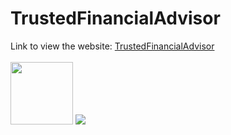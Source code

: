 # TrustedFinancialAdvisor
Link to view the website:
[TrustedFinancialAdvisor](https://www.trustedfinancialadvisor.org/)<br><br>
<img src="images/tinoiq_favicon.ico" height="100px" width="100px">
<img src="images/favicon.ico">
